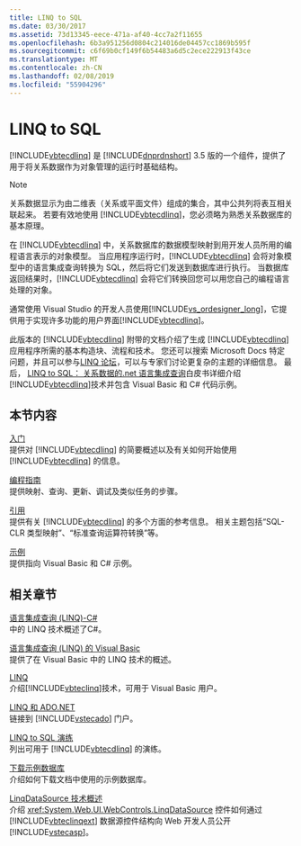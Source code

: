 ```yaml
---
title: LINQ to SQL
ms.date: 03/30/2017
ms.assetid: 73d13345-eece-471a-af40-4cc7a2f11655
ms.openlocfilehash: 6b3a951256d0804c214016de04457cc1869b595f
ms.sourcegitcommit: c6f69b0cf149f6b54483a6d5c2ece222913f43ce
ms.translationtype: MT
ms.contentlocale: zh-CN
ms.lasthandoff: 02/08/2019
ms.locfileid: "55904296"
---
```

# <a name="linq-to-sql"></a>LINQ to SQL
[!INCLUDE[vbtecdlinq](../../../../../../includes/vbtecdlinq-md.md)] 是 [!INCLUDE[dnprdnshort](../../../../../../includes/dnprdnshort-md.md)] 3.5 版的一个组件，提供了用于将关系数据作为对象管理的运行时基础结构。  
  
> [!NOTE]
>  关系数据显示为由二维表（关系或平面文件）组成的集合，其中公共列将表互相关联起来。 若要有效地使用 [!INCLUDE[vbtecdlinq](../../../../../../includes/vbtecdlinq-md.md)]，您必须略为熟悉关系数据库的基本原理。  
  
 在 [!INCLUDE[vbtecdlinq](../../../../../../includes/vbtecdlinq-md.md)] 中，关系数据库的数据模型映射到用开发人员所用的编程语言表示的对象模型。 当应用程序运行时，[!INCLUDE[vbtecdlinq](../../../../../../includes/vbtecdlinq-md.md)] 会将对象模型中的语言集成查询转换为 SQL，然后将它们发送到数据库进行执行。 当数据库返回结果时，[!INCLUDE[vbtecdlinq](../../../../../../includes/vbtecdlinq-md.md)] 会将它们转换回您可以用您自己的编程语言处理的对象。  
  
 通常使用 Visual Studio 的开发人员使用[!INCLUDE[vs_ordesigner_long](../../../../../../includes/vs-ordesigner-long-md.md)]，它提供用于实现许多功能的用户界面[!INCLUDE[vbtecdlinq](../../../../../../includes/vbtecdlinq-md.md)]。  
  
 此版本的 [!INCLUDE[vbtecdlinq](../../../../../../includes/vbtecdlinq-md.md)] 附带的文档介绍了生成 [!INCLUDE[vbtecdlinq](../../../../../../includes/vbtecdlinq-md.md)] 应用程序所需的基本构造块、流程和技术。 您还可以搜索 Microsoft Docs 特定问题，并且可以参与[LINQ 论坛](https://go.microsoft.com/fwlink/?LinkId=76488)，可以与专家们讨论更复杂的主题的详细信息。 最后， [LINQ to SQL： 关系数据的.net 语言集成查询](https://go.microsoft.com/fwlink/?LinkId=93205)白皮书详细介绍[!INCLUDE[vbtecdlinq](../../../../../../includes/vbtecdlinq-md.md)]技术并包含 Visual Basic 和 C# 代码示例。  
  
## <a name="in-this-section"></a>本节内容  
 [入门](../../../../../../docs/framework/data/adonet/sql/linq/getting-started.md)  
 提供对 [!INCLUDE[vbtecdlinq](../../../../../../includes/vbtecdlinq-md.md)] 的简要概述以及有关如何开始使用 [!INCLUDE[vbtecdlinq](../../../../../../includes/vbtecdlinq-md.md)] 的信息。  
  
 [编程指南](../../../../../../docs/framework/data/adonet/sql/linq/programming-guide.md)  
 提供映射、查询、更新、调试及类似任务的步骤。  
  
 [引用](../../../../../../docs/framework/data/adonet/sql/linq/reference.md)  
 提供有关 [!INCLUDE[vbtecdlinq](../../../../../../includes/vbtecdlinq-md.md)] 的多个方面的参考信息。 相关主题包括“SQL-CLR 类型映射”、“标准查询运算符转换”等。  
  
 [示例](../../../../../../docs/framework/data/adonet/sql/linq/samples.md)  
 提供指向 Visual Basic 和 C# 示例。  
  
## <a name="related-sections"></a>相关章节  
 [语言集成查询 (LINQ)-C#](../../../../../csharp/programming-guide/concepts/linq/index.md)\
 中的 LINQ 技术概述了C#。
 
 [语言集成查询 (LINQ) 的 Visual Basic](../../../../../visual-basic/programming-guide/concepts/linq/index.md)  
 提供了在 Visual Basic 中的 LINQ 技术的概述。
  
 [LINQ](../../../../../visual-basic/programming-guide/language-features/linq/index.md)  
 介绍[!INCLUDE[vbteclinq](../../../../../../includes/vbteclinq-md.md)]技术，可用于 Visual Basic 用户。  
  
 [LINQ 和 ADO.NET](../../../../../../docs/framework/data/adonet/linq-and-ado-net.md)  
 链接到 [!INCLUDE[vstecado](../../../../../../includes/vstecado-md.md)] 门户。  
  
 [LINQ to SQL 演练](https://msdn.microsoft.com/library/308e66ac-f704-4e00-9b4e-7af0045a2374)  
 列出可用于 [!INCLUDE[vbtecdlinq](../../../../../../includes/vbtecdlinq-md.md)] 的演练。  
  
 [下载示例数据库](../../../../../../docs/framework/data/adonet/sql/linq/downloading-sample-databases.md)  
 介绍如何下载文档中使用的示例数据库。  
  
 [LinqDataSource 技术概述](https://msdn.microsoft.com/library/104cfc3f-7385-47d3-8a51-830dfa791136)  
 介绍 <xref:System.Web.UI.WebControls.LinqDataSource> 控件如何通过 [!INCLUDE[vbteclinqext](../../../../../../includes/vbteclinqext-md.md)] 数据源控件结构向 Web 开发人员公开 [!INCLUDE[vstecasp](../../../../../../includes/vstecasp-md.md)]。
